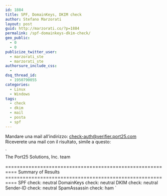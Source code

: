 ```yaml
---
id: 1884
title: SPF, DomainKeys, DKIM check
author: Stefano Marzorati
layout: post
guid: http://marzorati.co/?p=1884
permalink: /spf-domainkeys-dkim-check/
geo_public:
  - 0
  - 0
publicize_twitter_user:
  - marzorati_ste
  - marzorati_ste
authorsure_include_css:
  - 
dsq_thread_id:
  - 1950790055
categories:
  - Linux
  - Windows
tags:
  - check
  - dkim
  - mail
  - posta
  - spf
---
```

Mandare una mail all&#8217;indirizzo: <check-auth@verifier.port25.com>  
Riceverete una mail con il risultato, simile a questo:

`   
The Port25 Solutions, Inc. team</p>
<p>==========================================================   
Summary of Results   
==========================================================   
SPF check:          neutral   
DomainKeys check:   neutral   
DKIM check:         neutral   
Sender-ID check:    neutral   
SpamAssassin check: ham   
`